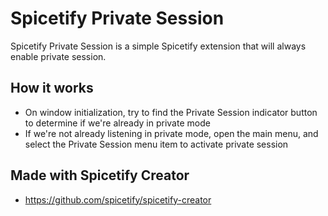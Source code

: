 # Spicetify Private Session

Spicetify Private Session is a simple Spicetify extension that will always enable private session. 

## How it works
- On window initialization, try to find the Private Session indicator button to determine if we're already in private mode
- If we're not already listening in private mode, open the main menu, and select the Private Session menu item to activate private session

## Made with Spicetify Creator
- https://github.com/spicetify/spicetify-creator